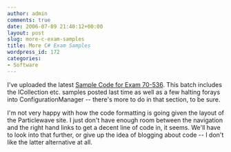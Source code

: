 ```yaml
---
author: admin
comments: true
date: 2006-07-09 21:40:12+00:00
layout: post
slug: more-c-exam-samples
title: More C# Exam Samples
wordpress_id: 172
categories:
- Software
---
```


I've uploaded the latest [Sample Code for Exam 70-536](http://www.particlewave.com/dot_net/MicrosoftCertificationExam70-536.php).  This batch includes the ICollection etc. samples posted last time as well as a few halting forays into ConfigurationManager -- there's more to do in that section, to be sure.

I'm not very happy with how the code formatting is going given the layout of the Particlewave site.  I just don't have enough room between the navigation and the right hand links to get a decent line of code in, it seems.  We'll have to look into that further, or give up the idea of blogging about code -- I don't like the latter alternative at all.
